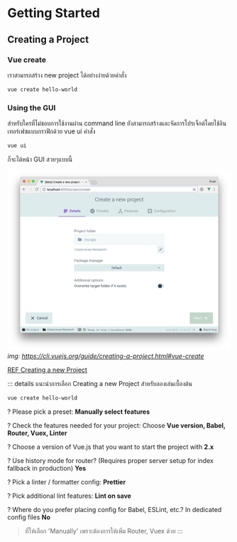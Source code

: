 # Getting Started

## Creating a Project

### Vue create

เราสามารถสร้าง new project ได้อย่างง่ายด้วยคำสั่ง

```bash
vue create hello-world
```

### Using the GUI

สำหรับใครที่ไม่ชอบการใช้งานผ่าน command line ยังสามารถสร้างและจัดการโปรเจ็กต์โดยใช้อินเทอร์เฟซแบบกราฟิกด้วย vue ui คำสั่ง

```bash
vue ui
```

ก็จะได้หน้า GUI สวยๆแบบนี้

![ui-new](./image/ui-new-project.png)
*img: https://cli.vuejs.org/guide/creating-a-project.html#vue-create*

[REF Creating a new Project](https://cli.vuejs.org/guide/creating-a-project.html#vue-create)


::: details แนะนำการเลือก Creating a new Project สำหรับลองเล่นเบื้องต้น
 ```bash
 vue create hello-world 
 ```

 ? Please pick a preset: **Manually select features**

 ? Check the features needed for your project: Choose **Vue version, Babel, Router, Vuex, Linter**

 ? Choose a version of Vue.js that you want to start the project with **2.x**

 ? Use history mode for router? (Requires proper server setup for index fallback in production) **Yes**

 ? Pick a linter / formatter config: **Prettier**

 ? Pick additional lint features: **Lint on save**

 ? Where do you prefer placing config for Babel, ESLint, etc.? In dedicated config files **No**

>ที่ให้เลือก 'Manually' เพราะต้องการให้เพิ่ม Router, Vuex ด้วย
:::

